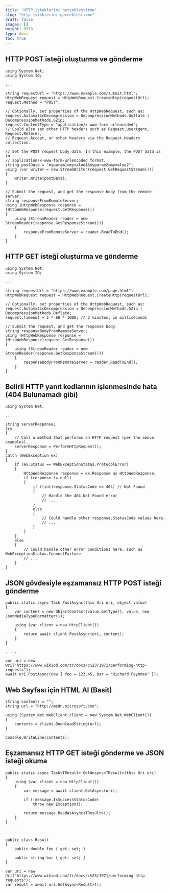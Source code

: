 ```yaml
---
title: "HTTP isteklerini gerçekleştirme"
slug: "http-isteklerini-gerceklestirme"
draft: false
images: []
weight: 9918
type: docs
toc: true
---
```


## HTTP POST isteği oluşturma ve gönderme
    using System.Net;
    using System.IO;

    ...

    string requestUrl = "https://www.example.com/submit.html";
    HttpWebRequest request = HttpWebRequest.CreateHttp(requestUrl);
    request.Method = "POST";

    // Optionally, set properties of the HttpWebRequest, such as:
    request.AutomaticDecompression = DecompressionMethods.Deflate | DecompressionMethods.GZip;
    request.ContentType = "application/x-www-form-urlencoded";
    // Could also set other HTTP headers such as Request.UserAgent, Request.Referer,
    // Request.Accept, or other headers via the Request.Headers collection.

    // Set the POST request body data. In this example, the POST data is in 
    // application/x-www-form-urlencoded format.
    string postData = "myparam1=myvalue1&myparam2=myvalue2";
    using (var writer = new StreamWriter(request.GetRequestStream()))
    {
        writer.Write(postData);
    }

    // Submit the request, and get the response body from the remote server.
    string responseFromRemoteServer;
    using (HttpWebResponse response = (HttpWebResponse)request.GetResponse())
    {
        using (StreamReader reader = new StreamReader(response.GetResponseStream()))
        {
            responseFromRemoteServer = reader.ReadToEnd();
        }
    }


## HTTP GET isteği oluşturma ve gönderme
    using System.Net;
    using System.IO;

    ...

    string requestUrl = "https://www.example.com/page.html";
    HttpWebRequest request = HttpWebRequest.CreateHttp(requestUrl);

    // Optionally, set properties of the HttpWebRequest, such as:
    request.AutomaticDecompression = DecompressionMethods.GZip | DecompressionMethods.Deflate;
    request.Timeout = 2 * 60 * 1000; // 2 minutes, in milliseconds
  
    // Submit the request, and get the response body.
    string responseBodyFromRemoteServer;
    using (HttpWebResponse response = (HttpWebResponse)request.GetResponse())
    {
        using (StreamReader reader = new StreamReader(response.GetResponseStream()))
        {
            responseBodyFromRemoteServer = reader.ReadToEnd();
        }
    }


## Belirli HTTP yanıt kodlarının işlenmesinde hata (404 Bulunamadı gibi)
    using System.Net;

    ...

    string serverResponse;
    try 
    {
        // Call a method that performs an HTTP request (per the above examples).
        serverResponse = PerformHttpRequest();
    }
    catch (WebException ex)
    {
        if (ex.Status == WebExceptionStatus.ProtocolError)
        {
            HttpWebResponse response = ex.Response as HttpWebResponse;
            if (response != null)
            {
                if ((int)response.StatusCode == 404) // Not Found
                {
                    // Handle the 404 Not Found error 
                    // ...
                }
                else
                { 
                    // Could handle other response.StatusCode values here.
                    // ...
                }
            }
        }
        else
        {
            // Could handle other error conditions here, such as WebExceptionStatus.ConnectFailure.
            // ...
        }
    }

## JSON gövdesiyle eşzamansız HTTP POST isteği gönderme
    public static async Task PostAsync(this Uri uri, object value)
    {
        var content = new ObjectContext(value.GetType(), value, new JsonMediaTypeFormatter());

        using (var client = new HttpClient())
        {
            return await client.PostAsync(uri, content);
        }
    }

    . . .

    var uri = new Uri("https://www.wikiod.com/tr/docs/c%23/1971/performing-http-requests");
    await uri.PostAsync(new { foo = 123.45, bar = "Richard Feynman" });

## Web Sayfası için HTML Al (Basit)
    string contents = "";
    string url = "http://msdn.microsoft.com";
    
    using (System.Net.WebClient client = new System.Net.WebClient())
    {
        contents = client.DownloadString(url);
    }
    
    Console.WriteLine(contents);



## Eşzamansız HTTP GET isteği gönderme ve JSON isteği okuma
    public static async Task<TResult> GetAnsync<TResult>(this Uri uri)
    {
        using (var client = new HttpClient())
        {
            var message = await client.GetAsync(uri);

            if (!message.IsSuccessStatusCode)
                throw new Exception();

            return message.ReadAsAsync<TResult>();
        }
    }

    . . .

    public class Result
    {
        public double foo { get; set; }

        public string bar { get; set; }
    }

    var uri = new Uri("https://www.wikiod.com/tr/docs/c%23/1971/performing-http-requests");
    var result = await uri.GetAsync<Result>();

